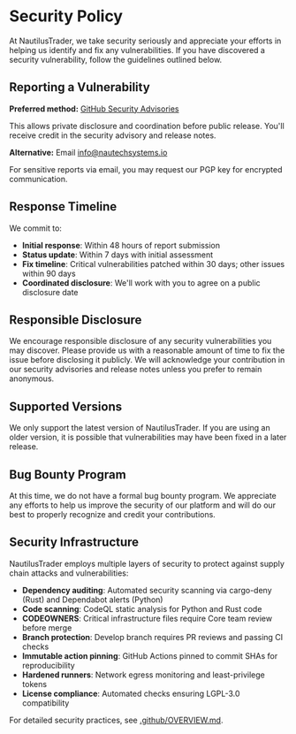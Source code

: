 # Security Policy

At NautilusTrader, we take security seriously and appreciate your efforts in
helping us identify and fix any vulnerabilities. If you have discovered a
security vulnerability, follow the guidelines outlined below.

## Reporting a Vulnerability

**Preferred method:** [GitHub Security Advisories](https://github.com/nautechsystems/nautilus_trader/security/advisories/new)

This allows private disclosure and coordination before public release. You'll
receive credit in the security advisory and release notes.

**Alternative:** Email <info@nautechsystems.io>

For sensitive reports via email, you may request our PGP key for encrypted communication.

## Response Timeline

We commit to:

- **Initial response**: Within 48 hours of report submission
- **Status update**: Within 7 days with initial assessment
- **Fix timeline**: Critical vulnerabilities patched within 30 days; other issues within 90 days
- **Coordinated disclosure**: We'll work with you to agree on a public disclosure date

## Responsible Disclosure

We encourage responsible disclosure of any security vulnerabilities you may
discover. Please provide us with a reasonable amount of time to fix the issue
before disclosing it publicly. We will acknowledge your contribution in our
security advisories and release notes unless you prefer to remain anonymous.

## Supported Versions

We only support the latest version of NautilusTrader. If you are using an older
version, it is possible that vulnerabilities may have been fixed in a later
release.

## Bug Bounty Program

At this time, we do not have a formal bug bounty program. We
appreciate any efforts to help us improve the security of our platform and will
do our best to properly recognize and credit your contributions.

## Security Infrastructure

NautilusTrader employs multiple layers of security to protect against supply
chain attacks and vulnerabilities:

- **Dependency auditing**: Automated security scanning via cargo-deny (Rust) and Dependabot alerts (Python)
- **Code scanning**: CodeQL static analysis for Python and Rust code
- **CODEOWNERS**: Critical infrastructure files require Core team review before merge
- **Branch protection**: Develop branch requires PR reviews and passing CI checks
- **Immutable action pinning**: GitHub Actions pinned to commit SHAs for reproducibility
- **Hardened runners**: Network egress monitoring and least-privilege tokens
- **License compliance**: Automated checks ensuring LGPL-3.0 compatibility

For detailed security practices, see [.github/OVERVIEW.md](.github/OVERVIEW.md#security).
